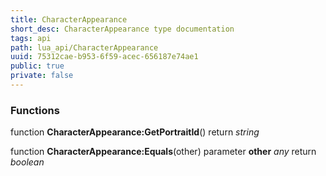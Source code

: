 ```yaml
---
title: CharacterAppearance
short_desc: CharacterAppearance type documentation
tags: api
path: lua_api/CharacterAppearance
uuid: 75312cae-b953-6f59-acec-656187e74ae1
public: true
private: false
---
```





### Functions

function **CharacterAppearance:GetPortraitId**()
  return *string*

function **CharacterAppearance:Equals**(other)
  parameter **other** *any*
  return *boolean*
